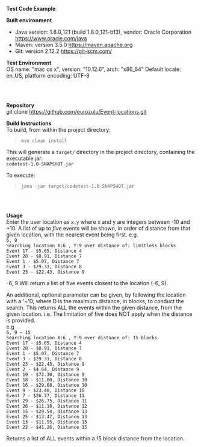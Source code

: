 **Test Code Example**

**Built environment**<br/>
* Java version: 1.8.0_121 (build 1.8.0_121-b13), vendor: Oracle Corporation
https://www.oracle.com/java
* Maven: version 3.5.0
https://maven.apache.org
* Git: version 2.12.2
https://git-scm.com/

**Test Environment**<br/>
OS name: "mac os x", version: "10.12.6", arch: "x86_64"
Default locale: en_US, platform encoding: UTF-8

<br /><br />

**Repository**<br />
git clone https://github.com/eurozulu/Event-locations.git

**Build Instructions**<br />
To build, from within the project directory:
>`mvn clean install`

This will generate a `target/` directory in the project directory,
containing the executable jar:<br />
`codetest-1.0-SNAPSHOT.jar`
<br />

To execute:
>`java -jar target/codetest-1.0-SNAPSHOT.jar`

<br />
<br />

**Usage**<br />
Enter the user location as `x,y` where x and y are integers between -10 and +10.
A list of up to _five_ events will be shown, in order of distance from that
given location, with the nearest event being first.
e.g.<br />
`6, 9`<br />
`Searching location X:6 , Y:9 over distance of: limitless blocks`<br />
`Event 17 - $5.65, Distance 4`<br />
`Event 28 - $0.91, Distance 7`<br />
`Event 1 - $5.07, Distance 7`<br />
`Event 3 - $29.31, Distance 8`<br />
`Event 23 - $22.43, Distance 9`<br />

-6, 9
Will return a list of five events closest to the location (-6, 9).

An additional, optional parameter can be given, by following the location
 with a '~'D, where D is the maximum distance, in blocks, to conduct the search.
This returns ALL the events within the given distance, from the given location. 
i.e. The limitation of five does NOT apply when the distance is provided.<br />
e.g<br />
`6, 9 ~ 15`<br />
`Searching location X:6 , Y:9 over distance of: 15 blocks`<br />
`Event 17 - $5.65, Distance 4`<br />
`Event 28 - $0.91, Distance 7`<br />
`Event 1 - $5.07, Distance 7`<br />
`Event 3 - $29.31, Distance 8`<br />
`Event 23 - $22.43, Distance 9`<br />
`Event 2 - $4.64, Distance 9`<br />
`Event 19 - $72.30, Distance 9`<br />
`Event 18 - $11.00, Distance 10`<br />
`Event 16 - $29.68, Distance 10`<br />
`Event 9 - $23.40, Distance 10`<br />
`Event 7 - $26.77, Distance 11`<br />
`Event 29 - $26.75, Distance 11`<br />
`Event 26 - $11.18, Distance 12`<br />
`Event 15 - $29.54, Distance 13`<br />
`Event 25 - $13.47, Distance 13`<br />
`Event 13 - $11.95, Distance 15`<br />
`Event 22 - $41.26, Distance 15`<br />

Returns a list of ALL events within a 15 block distance from the location.
